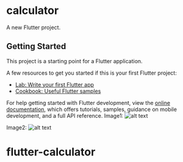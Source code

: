 # calculator

A new Flutter project.

## Getting Started

This project is a starting point for a Flutter application.

A few resources to get you started if this is your first Flutter project:

- [Lab: Write your first Flutter app](https://docs.flutter.dev/get-started/codelab)
- [Cookbook: Useful Flutter samples](https://docs.flutter.dev/cookbook)

For help getting started with Flutter development, view the
[online documentation](https://docs.flutter.dev/), which offers tutorials,
samples, guidance on mobile development, and a full API reference.
Image1: 
![alt text][logo1]

[logo1]: https://res.cloudinary.com/guazy/image/upload/v1707162775/mb1_y5clky.jpg "Logo Title Text 2"

Image2: 
![alt text][logo2]

[logo2]: https://res.cloudinary.com/guazy/image/upload/v1707162776/mb2_o5vhgz.jpg "Logo Title Text 2"



# flutter-calculator
